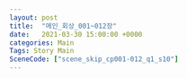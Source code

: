 ```yaml
---
layout: post
title:  "메인_회상_001~012장"
date:   2021-03-30 15:00:00 +0000
categories: Main
Tags: Story Main
SceneCode: ["scene_skip_cp001-012_q1_s10"]
---
```

